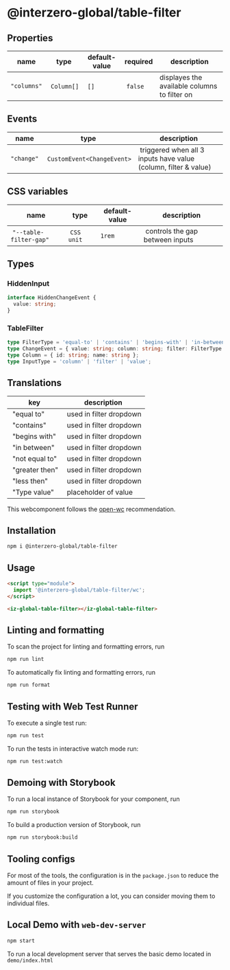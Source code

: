 # @interzero-global/table-filter

## Properties
| name | type | default-value | required | description |
|------|------|---------------|----------|-------------|
| `"columns"` | `Column[]` | `[]` | `false` | displayes the available columns to filter on | 

## Events
| name | type | description |
|------|------|-------------|
| `"change"` | `CustomEvent<ChangeEvent>` | triggered when all 3 inputs have value (column, filter & value) |

## CSS variables
| name | type | default-value | description |
|------|------|---------------|-------------|
| `"--table-filter-gap"` | `CSS unit` | `1rem` | controls the gap between inputs |

## Types
### HiddenInput 
```typescript
interface HiddenChangeEvent {
  value: string;
}
```
### TableFilter
```typescript
type FilterType = 'equal-to' | 'contains' | 'begins-with' | 'in-between' | 'not-equal-to' | 'greater-then' | 'less-then';
type ChangeEvent = { value: string; column: string; filter: FilterType };
type Column = { id: string; name: string };
type InputType = 'column' | 'filter' | 'value';
```

## Translations
| key | description |
|-----|-------------|
| "equal to" | used in filter dropdown |
| "contains" | used in filter dropdown |
| "begins with" | used in filter dropdown |
| "in between" | used in filter dropdown |
| "not equal to" | used in filter dropdown |
| "greater then" | used in filter dropdown |
| "less then" | used in filter dropdown |
| "Type value" | placeholder of value |


This webcomponent follows the [open-wc](https://github.com/open-wc/open-wc) recommendation.

## Installation

```bash
npm i @interzero-global/table-filter
```

## Usage

```html
<script type="module">
  import '@interzero-global/table-filter/wc';
</script>

<iz-global-table-filter></iz-global-table-filter>
```

## Linting and formatting

To scan the project for linting and formatting errors, run

```bash
npm run lint
```

To automatically fix linting and formatting errors, run

```bash
npm run format
```

## Testing with Web Test Runner

To execute a single test run:

```bash
npm run test
```

To run the tests in interactive watch mode run:

```bash
npm run test:watch
```

## Demoing with Storybook

To run a local instance of Storybook for your component, run

```bash
npm run storybook
```

To build a production version of Storybook, run

```bash
npm run storybook:build
```


## Tooling configs

For most of the tools, the configuration is in the `package.json` to reduce the amount of files in your project.

If you customize the configuration a lot, you can consider moving them to individual files.

## Local Demo with `web-dev-server`

```bash
npm start
```

To run a local development server that serves the basic demo located in `demo/index.html`
